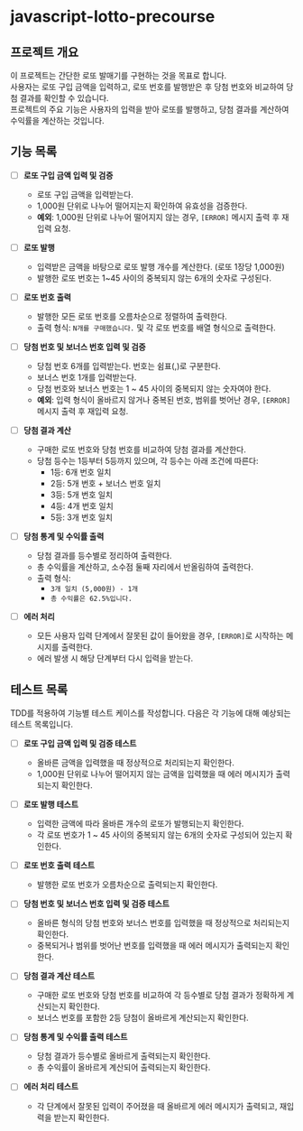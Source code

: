 # javascript-lotto-precourse

## 프로젝트 개요
이 프로젝트는 간단한 로또 발매기를 구현하는 것을 목표로 합니다.  
사용자는 로또 구입 금액을 입력하고, 로또 번호를 발행받은 후 당첨 번호와 비교하여 당첨 결과를 확인할 수 있습니다.  
프로젝트의 주요 기능은 사용자의 입력을 받아 로또를 발행하고, 당첨 결과를 계산하여 수익률을 계산하는 것입니다.

## 기능 목록

- [ ] **로또 구입 금액 입력 및 검증**
  - 로또 구입 금액을 입력받는다.
  - 1,000원 단위로 나누어 떨어지는지 확인하여 유효성을 검증한다.
  - **예외**: 1,000원 단위로 나누어 떨어지지 않는 경우, `[ERROR]` 메시지 출력 후 재입력 요청.

- [ ] **로또 발행**
  - 입력받은 금액을 바탕으로 로또 발행 개수를 계산한다. (로또 1장당 1,000원)
  - 발행한 로또 번호는 1~45 사이의 중복되지 않는 6개의 숫자로 구성된다.

- [ ] **로또 번호 출력**
  - 발행한 모든 로또 번호를 오름차순으로 정렬하여 출력한다.
  - 출력 형식: `N개를 구매했습니다.` 및 각 로또 번호를 배열 형식으로 출력한다.

- [ ] **당첨 번호 및 보너스 번호 입력 및 검증**
  - 당첨 번호 6개를 입력받는다. 번호는 쉼표(,)로 구분한다.
  - 보너스 번호 1개를 입력받는다.
  - 당첨 번호와 보너스 번호는 1 ~ 45 사이의 중복되지 않는 숫자여야 한다.
  - **예외**: 입력 형식이 올바르지 않거나 중복된 번호, 범위를 벗어난 경우, `[ERROR]` 메시지 출력 후 재입력 요청.

- [ ] **당첨 결과 계산**
  - 구매한 로또 번호와 당첨 번호를 비교하여 당첨 결과를 계산한다.
  - 당첨 등수는 1등부터 5등까지 있으며, 각 등수는 아래 조건에 따른다:
    - 1등: 6개 번호 일치
    - 2등: 5개 번호 + 보너스 번호 일치
    - 3등: 5개 번호 일치
    - 4등: 4개 번호 일치
    - 5등: 3개 번호 일치

- [ ] **당첨 통계 및 수익률 출력**
  - 당첨 결과를 등수별로 정리하여 출력한다.
  - 총 수익률을 계산하고, 소수점 둘째 자리에서 반올림하여 출력한다.
  - 출력 형식:
    - `3개 일치 (5,000원) - 1개`
    - `총 수익률은 62.5%입니다.`

- [ ] **에러 처리**
  - 모든 사용자 입력 단계에서 잘못된 값이 들어왔을 경우, `[ERROR]`로 시작하는 메시지를 출력한다.
  - 에러 발생 시 해당 단계부터 다시 입력을 받는다.

## 테스트 목록
TDD를 적용하여 기능별 테스트 케이스를 작성합니다. 다음은 각 기능에 대해 예상되는 테스트 목록입니다.

- [ ] **로또 구입 금액 입력 및 검증 테스트**
  - 올바른 금액을 입력했을 때 정상적으로 처리되는지 확인한다.
  - 1,000원 단위로 나누어 떨어지지 않는 금액을 입력했을 때 에러 메시지가 출력되는지 확인한다.

- [ ] **로또 발행 테스트**
  - 입력한 금액에 따라 올바른 개수의 로또가 발행되는지 확인한다.
  - 각 로또 번호가 1 ~ 45 사이의 중복되지 않는 6개의 숫자로 구성되어 있는지 확인한다.

- [ ] **로또 번호 출력 테스트**
  - 발행한 로또 번호가 오름차순으로 출력되는지 확인한다.

- [ ] **당첨 번호 및 보너스 번호 입력 및 검증 테스트**
  - 올바른 형식의 당첨 번호와 보너스 번호를 입력했을 때 정상적으로 처리되는지 확인한다.
  - 중복되거나 범위를 벗어난 번호를 입력했을 때 에러 메시지가 출력되는지 확인한다.

- [ ] **당첨 결과 계산 테스트**
  - 구매한 로또 번호와 당첨 번호를 비교하여 각 등수별로 당첨 결과가 정확하게 계산되는지 확인한다.
  - 보너스 번호를 포함한 2등 당첨이 올바르게 계산되는지 확인한다.

- [ ] **당첨 통계 및 수익률 출력 테스트**
  - 당첨 결과가 등수별로 올바르게 출력되는지 확인한다.
  - 총 수익률이 올바르게 계산되어 출력되는지 확인한다.

- [ ] **에러 처리 테스트**
  - 각 단계에서 잘못된 입력이 주어졌을 때 올바르게 에러 메시지가 출력되고, 재입력을 받는지 확인한다.

